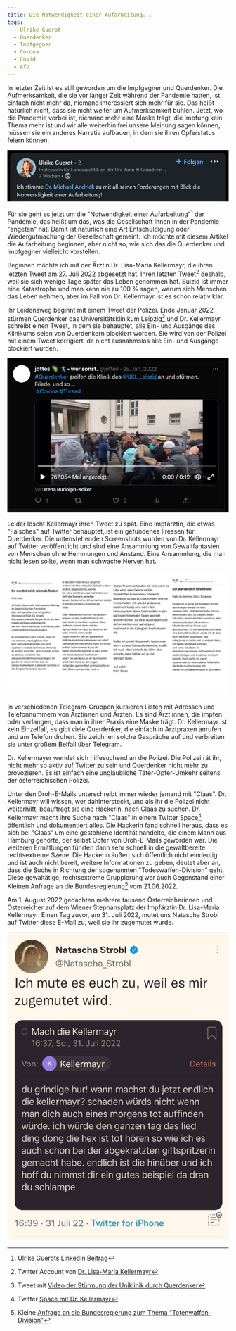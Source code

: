 ```yaml
---
title: Die Notwendigkeit einer Aufarbeitung...
tags:
  - Ulrike Guerot
  - Querdenker
  - Impfgegner
  - Corona
  - Covid
  - AfD
---
```


In letzter Zeit ist es still geworden um die Impfgegner und Querdenker. Die Aufmerksamkeit, die sie vor langer Zeit während der Pandemie hatten, ist einfach nicht mehr da, niemand interessiert sich mehr für sie. Das heißt natürlich nicht, dass sie nicht weiter um Aufmerksamkeit buhlen. Jetzt, wo die Pandemie vorbei ist, niemand mehr eine Maske trägt, die Impfung kein Thema mehr ist und wir alle weiterhin frei unsere Meinung sagen können, müssen sie ein anderes Narrativ aufbauen, in dem sie ihren Opferstatus feiern können.

![](/assets/images/notwendigkeit-einer-aufarbeitung-001.jpg)

Für sie geht es jetzt um die "Notwendigkeit einer Aufarbeitung"[^guerot] der Pandemie, das heißt um das, was die Gesellschaft ihnen in der Pandemie "angetan" hat. Damit ist natürlich eine Art Entschuldigung oder Wiedergutmachung der Gesellschaft gemeint. Ich möchte mit diesem Artikel die Aufarbeitung beginnen, aber nicht so, wie sich das die Querdenker und Impfgegner vielleicht vorstellen.

Beginnen möchte ich mit der Ärztin Dr. Lisa-Maria Kellermayr, die ihren letzten Tweet am 27. Juli 2022 abgesetzt hat. Ihren letzten Tweet[^kellermayr] deshalb, weil sie sich wenige Tage später das Leben genommen hat. Suizid ist immer eine Katastrophe und man kann nie zu 100 % sagen, warum sich Menschen das Leben nehmen, aber im Fall von Dr. Kellermayr ist es schon relativ klar.

Ihr Leidensweg beginnt mit einem Tweet der Polizei. Ende Januar 2022 stürmen Querdenker das Universitätsklinikum Leipzig[^klinikum] und Dr. Kellermayr schreibt einen Tweet, in dem sie behauptet, alle Ein- und Ausgänge des Klinikums seien von Querdenkern blockiert worden. Sie wird von der Polizei mit einem Tweet korrigiert, da nicht ausnahmslos alle Ein- und Ausgänge blockiert wurden. 

![](/assets/images/notwendigkeit-einer-aufarbeitung-004.jpg)

Leider löscht Kellermayr ihren Tweet zu spät. Eine Impfärztin, die etwas "Falsches" auf Twitter behauptet, ist ein gefundenes Fressen für Querdenker. Die untenstehenden Screenshots wurden von Dr. Kellermayr auf Twitter veröffentlicht und sind eine Ansammlung von Gewaltfantasien von Menschen ohne Hemmungen und Anstand. Eine Ansammlung, die man nicht lesen sollte, wenn man schwache Nerven hat.

![](/assets/images/notwendigkeit-einer-aufarbeitung-005.jpg)

In verschiedenen Telegram-Gruppen kursieren Listen mit Adressen und Telefonnummern von Ärztinnen und Ärzten. Es sind Ärzt:innen, die impfen oder verlangen, dass man in ihrer Praxis eine Maske trägt. Dr. Kellermayr ist kein Einzelfall, es gibt viele Querdenker, die einfach in Arztpraxen anrufen und am Telefon drohen. Sie zeichnen solche Gespräche auf und verbreiten sie unter großem Beifall über Telegram.

Dr. Kellermayer wendet sich hilfesuchend an die Polizei. Die Polizei rät ihr, nicht mehr so aktiv auf Twitter zu sein und Querdenker nicht mehr zu provozieren. Es ist einfach eine unglaubliche Täter-Opfer-Umkehr seitens der österreichischen Polizei.

Unter den Droh-E-Mails unterschreibt immer wieder jemand mit "Claas". Dr. Kellermayr will wissen, wer dahintersteckt, und als ihr die Polizei nicht weiterhilft, beauftragt sie eine Hackerin, nach Claas zu suchen. Dr. Kellermayr macht ihre Suche nach "Claas" in einem Twitter Space[^twitter-space] öffentlich und dokumentiert alles. Die Hackerin fand schnell heraus, dass es sich bei "Claas" um eine gestohlene Identität handelte, die einem Mann aus Hamburg gehörte, der selbst Opfer von Droh-E-Mails geworden war. Die weiteren Ermittlungen führten dann sehr schnell in die gewaltbereite rechtsextreme Szene. Die Hackerin äußert sich öffentlich nicht eindeutig und ist auch nicht bereit, weitere Informationen zu geben, deutet aber an, dass die Suche in Richtung der sogenannten "Todeswaffen-Division" geht. Diese gewaltätige, rechtsextreme Gruppierung war auch Gegenstand einer Kleinen Anfrage an die Bundesregierung[^totenwaffen] vom 21.06.2022.

Am 1. August 2022 gedachten mehrere tausend Österreicherinnen und Österreicher auf dem Wiener Stephansplatz der Impfärztin Dr. Lisa-Maria Kellermayr. Einen Tag zuvor, am 31. Juli 2022, mutet uns Natascha Strobl auf Twitter diese E-Mail zu, weil sie ihr zugemutet wurde.

![](/assets/images/notwendigkeit-einer-aufarbeitung-002.jpg)

[^guerot]: Ulrike Guerots [LinkedIn Beitrag](https://www.linkedin.com/posts/ulrikeguerot_giovanna-winterfeldt-berichtet-%C3%BCber-offenen-activity-7022960583838691328-ox3e)
[^kellermayr]: Twitter Account von [Dr. Lisa-Maria Kellermayr](https://twitter.com/drlisamaria)
[^twitter-space]: Twitter [Space mit Dr. Kellermayr](https://twitter.com/drlisamaria/status/1543281237791580160)
[^totenwaffen]: Kleine [Anfrage an die Bundesregierung zum Thema "Totenwaffen-Division"](https://dserver.bundestag.de/btd/20/023/2002331.pdf)
[^stephansplatz]: Artikel im Express [Nach Suizid von österreichischer Ärztin](https://www.express.de/politik-und-wirtschaft/nach-kellermayr-suizid-twitter-flucht-der-wissenschaftlerinnen-104396)
[^klinikum]: Tweet mit [Video der Stürmung der Uniklinik durch Querdenker](https://twitter.com/jottes/status/1487467298281635845)
